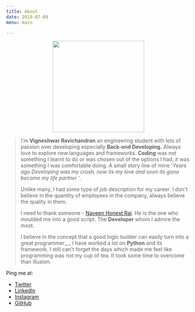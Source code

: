 ```yaml
---
title: About
date: 2019-07-09
menu: main

---
```

<p align="center">
<img width="250" height="250" src="https://lh3.googleusercontent.com/DBsqhDXuV1vHZ0wOQsc_GW2iwX1VbUd-2G7uciUQRxIXfAxgpyruC0U0UPm_ZeowsIDtZQ65lcAt">
</p>

> I'm **Vigneshwar Ravichandran** an engineering student with lots of passion over developing especially **Back-end Developing.** Always love to explore new languages and frameworks. **Coding** was not something I learnt to do or was chosen out of the options I had, it was something I was comfortable doing. A small story line of mine '_Years ago Developing was my crush, now its my love and soon its gona become my life partner_ '.
>
> Unlike many, I had some type of job description for my career. I don't believe in the quantity of employees in the company, always believe the quality in them.
>
> I need to thank someone - [Naveen Honest Raj](https://naveenhonestraj.in/). He is the one who moulded me into a good script. The **Developer** whom I admire the most.
>
> I believe in the concept that a good logic builder can easily turn into a great programmer_._ I have worked a lot on **Python** and its framework. I still can't forget the days which made me feel like programming was not my cup of tea. It took some time to overcome than illusion.

Ping me at:

* [Twitter](https://twitter.com/vigneshwar1998)
* [LinkedIn](https://www.linkedin.com/in/vigneshwarravichandran/)
* [Instagram](https://www.instagram.com/vigneshwarravichandran/)
* [GitHub](https://github.com/VigneshwarRavichandran)
